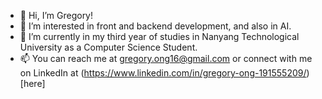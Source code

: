- 👋 Hi, I’m Gregory!
- 👀 I’m interested in front and backend development, and also in AI.
- 🌱 I’m currently in my third year of studies in Nanyang Technological University as a Computer Science Student.
- 📫 You can reach me at gregory.ong16@gmail.com or connect with me on LinkedIn at (https://www.linkedin.com/in/gregory-ong-191555209/)[here]

<!---
gregoryong16/gregoryong16 is a ✨ special ✨ repository because its `README.md` (this file) appears on your GitHub profile.
You can click the Preview link to take a look at your changes.
--->

